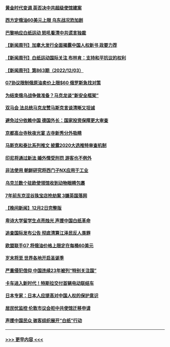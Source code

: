 #### [黄金时代变调 英否决中共超级使馆建案](../pages/prog202/a103590459.md?t=12041701) 
#### [西方定俄油60美元上限 乌东战况恐加剧](../pages/prog202/a103590421.md?t=12041701) 
#### [巴黎响应白纸运动 怒吼看清中共谎言独裁](../pages/prog202/a103590375.md?t=12041701) 
#### [【新闻周刊】加拿大发行全面揭露中国人权新书 政要力荐](../pages/prog202/a103590260.md?t=12041701) 
#### [【新闻周刊】白纸运动国际关注 布林肯：支持和平抗议的权利](../pages/prog202/a103590308.md?t=12041701) 
#### [【新闻周刊】第863期（2022/12/03）](../pages/prog202/a103590310.md?t=12041701) 
#### [G7协议限制俄原油卖价上限$60 俄罗斯急找对策](../pages/prog202/a103590194.md?t=12041701) 
#### [为结束俄乌战争做准备？马克龙谈“新安全框架”](../pages/prog202/a103590200.md?t=12041701) 
#### [双马会 法总统马克龙赞马斯克言谈清晰又坦诚](../pages/prog202/a103590051.md?t=12041701) 
#### [避免过分依赖中国 德国外长：国家投资保障更大审查](../pages/prog202/a103589958.md?t=12041701) 
#### [京都高台寺秋夜光宴 古寺新秀分外吸睛](../pages/prog202/a103589973.md?t=12041701) 
#### [马斯克和泰比系列推文 披露2020大选推特审查机制](../pages/prog202/a103589962.md?t=12041701) 
#### [印尼将通过新法 婚外情受刑罚 游客也不例外](../pages/prog202/a103589890.md?t=12041701) 
#### [非法使用 朝鲜研究将西门子NX应用于工业](../pages/prog202/a103589883.md?t=12041701) 
#### [乌克兰数个驻欧使领馆收到动物眼睛包裹](../pages/prog202/a103589875.md?t=12041701) 
#### [7年前东京涩谷珠宝店抢劫案 3嫌英国落网](../pages/prog202/a103589800.md?t=12041701) 
#### [【晚间新闻】12月2日完整版](../pages/prog202/a103589672.md?t=12041701) 
#### [卑诗大学留学生点亮烛光 声援中国白纸革命](../pages/prog202/a103589679.md?t=12041701) 
#### [追查国际发布公告 彻底清算江泽民反人类罪](../pages/prog202/a103589675.md?t=12041701) 
#### [欧盟联手G7 将俄油价格上限定在每桶60美元](../pages/prog202/a103589667.md?t=12041701) 
#### [岁末将至 世界各地开启圣诞季](../pages/prog202/a103589549.md?t=12041701) 
#### [严重侵犯信仰 中国连续23年被列“特别关注国”](../pages/prog202/a103589309.md?t=12041701) 
#### [卡车进入新时代！特斯拉交付首辆电动联结车](../pages/prog202/a103589231.md?t=12041701) 
#### [日本专家：日本人应提高对中国人权的保护意识](../pages/prog202/a103589227.md?t=12041701) 
#### [居民忧监控 伦敦市议会拒中共使馆迁移申请](../pages/prog202/a103589225.md?t=12041701) 
#### [声援中国民众 骇客组织展开“白纸”行动](../pages/prog202/a103589221.md?t=12041701) 

----
#### [ >>> 更早内容 <<< ](../indexes/prog202-earlier.md)
